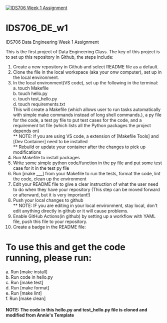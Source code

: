 
[![IDS706 Week 1 Assignment](https://github.com/shellyycao/IDS706_DE_w1/actions/workflows/main.yml/badge.svg)](https://github.com/shellyycao/IDS706_DE_w1/actions/workflows/main.yml)

# IDS706_DE_w1
IDS706 Data Engineering Week 1 Assignment

This is the first project of Data Engineering Class.
The key of this project is to set up this repository in Github, the steps include:  
1. Create a new repository in Github and select README file as a default.
2. Clone the file in the local workspace (aka your onw computer), set up in the local environment.
3. In the local environment(VS code), set up the following in the terminal:  
    a. touch Makefile  
    b. touch hello.py  
    c. touch test_hello.py  
    d. touch requirements.txt  
    This will create a Makefile (which allows user to run tasks automatically with simple make commands instead of long shell commands.), a py file for the code, a test py file to put test cases for the code, and a requirement txt file (which lists all the Python packages the project depends on)  
    ** NOTE: If you are using VS code, a extension of [Makefile Tools] and [Dev Container] need to be installed  
    ** Rebuild or update your container after the changes to pick up modifications  
4. Run Makefile to install packages
5. Write some simple python code/function in the py file and put some test case for it in the test py file
6.  Run [make ___] from your Makefile to run the tests, format the code, lint the code, clean up the environment
7. Edit your README file to give a clear instruction of what the user need to do when they have your repository (This step can be moved forward or afterward, but it is very important!)
8. Push your local changes to github  
    ** NOTE: IF you are editing in your local environment, stay local, don't edit anything directly in github or it will cause problems.  
9. Enable GitHub Actions(in github) by setting up a workflow with YAML file, push this file to your repository.
10. Create a badge in the README file:


# To use this and get the code running, please run:
a. Run [make install]  
b. Run code in hello.py  
c. Run [make test]  
d. Run [make format]  
e. Run [make lint]  
f. Run [make clean]  

#### NOTE: The code in this hello.py and test_hello.py file is cloned and modified from Annie's Template

